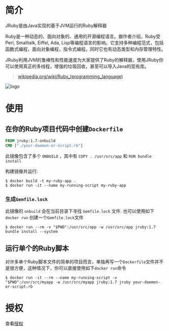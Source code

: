 # 简介

JRuby是由Java实现的基于JVM运行的Ruby解释器

Ruby是一种动态的、面向对象的、通用的开源编程语言。据作者介绍，Ruby受Perl, Smalltalk, Eiffel, Ada, Lisp等编程语言的影响。它支持多种编程范式，包括函数式编程，面向对象编程，指令式编程。同时它也有动态类型和内存管理特性。

JRuby利用JVM的鲁棒性和性能速度为大家提供了Ruby的解释器，使用JRuby你可以使用真正的多线程，增强的垃圾回收，甚至可以导入Java的现有库。

> [wikipedia.org/wiki/Ruby_(programming_language)](https://en.wikipedia.org/wiki/Ruby_%28programming_language%29)

![logo](https://raw.githubusercontent.com/docker-library/docs/master/jruby/logo.png)

# 使用

## 在你的Ruby项目代码中创建`Dockerfile`

```dockerfile
FROM jruby:1.7-onbuild
CMD ["./your-daemon-or-script.rb"]
```

此镜像包含了多个 `ONBUILD` ，其中有 `COPY . /usr/src/app` 和 `RUN bundle install`

构建镜像并运行:

```console
$ docker build -t my-ruby-app .
$ docker run -it --name my-running-script my-ruby-app
```

### 生成`Gemfile.lock`

此镜像的 `onbuild` 会在当前目录下寻找 `Gemfile.lock` 文件. 也可以使用如下 `docker run` 创建一个`Gemfile.lock`文件

```console
$ docker run --rm -v "$PWD":/usr/src/app -w /usr/src/app jruby:1.7 bundle install --system
```

## 运行单个的Ruby脚本

对许多单个Ruby脚本文件的简单的项目而言，单独再写一个`Dockerfile`文件并不是很方便，这种情况下，你可以直接使用如下`docker run`命令

```console
$ docker run -it --rm --name my-running-script -v "$PWD":/usr/src/myapp -w /usr/src/myapp jruby:1.7 jruby your-daemon-or-script.rb
```

# 授权

查看[授权](https://github.com/jruby/jruby/blob/master/COPYING)
